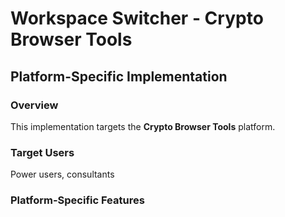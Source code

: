 # Workspace Switcher - Crypto Browser Tools

## Platform-Specific Implementation

### Overview
This implementation targets the **Crypto Browser Tools** platform.

### Target Users
Power users, consultants

### Platform-Specific Features
